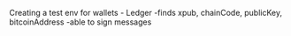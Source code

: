 Creating a test env for wallets
    - Ledger
        -finds xpub, chainCode, publicKey, bitcoinAddress
        -able to sign messages